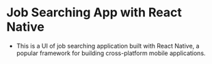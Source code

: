 # Job Searching App with React Native
- This is a UI of job searching application built with React Native, a popular framework for building cross-platform mobile applications.